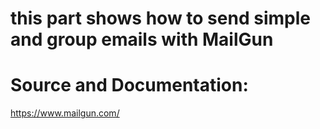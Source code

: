 # this part shows how to send simple and group emails with MailGun
# Source and Documentation:
https://www.mailgun.com/
